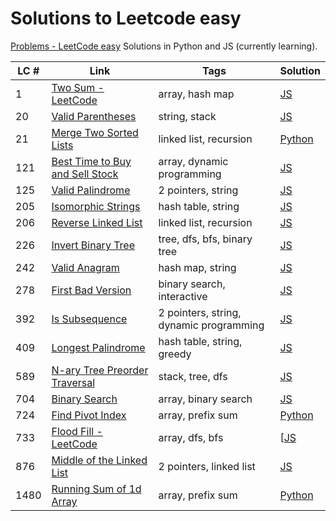 # Solutions to Leetcode easy
[Problems - LeetCode easy](https://leetcode.com/problemset/all/?difficulty=EASY&page=1)
Solutions in Python and JS (currently learning).

| LC # | Link                                                                                              | Tags                                    | Solution                                            |
| ---- | ------------------------------------------------------------------------------------------------- | --------------------------------------- | --------------------------------------------------- |
| 1    | [Two Sum - LeetCode](https://leetcode.com/problems/two-sum/description/)                          | array, hash map                         | [JS](leetcode_easy/1_two_sum.js)                    |
| 20   | [Valid Parentheses](https://leetcode.com/problems/valid-parentheses/)                             | string, stack                           | [JS](leetcode_easy/20_valid_parentheses.js)         |
| 21   | [Merge Two Sorted Lists](https://leetcode.com/problems/merge-two-sorted-lists/)                   | linked list, recursion                  | [Python](leetcode_easy/21_merge_2_sorted_lists.py)  |
| 121  | [Best Time to Buy and Sell Stock](https://leetcode.com/problems/best-time-to-buy-and-sell-stock/) | array, dynamic programming              | [JS](leetcode_easy/121_best_time_stocks.js)         |
| 125  | [Valid Palindrome](https://leetcode.com/problems/valid-palindrome/)                               | 2 pointers, string                      | [JS](leetcode_easy/125_valid_palindrome.js)         |
| 205  | [Isomorphic Strings](https://leetcode.com/problems/isomorphic-strings/description/)               | hash table, string                      | [JS](leetcode_easy/205_isomorphic_strings.js)       |
| 206  | [Reverse Linked List](https://leetcode.com/problems/reverse-linked-list/)                         | linked list, recursion                  | [JS](leetcode_easy/206_reverse_linked_list.js)      |
| 226  | [Invert Binary Tree](https://leetcode.com/problems/invert-binary-tree/)                           | tree, dfs, bfs, binary tree             | [JS](leetcode_easy/226_invert_binary_tree.js)       |
| 242  | [Valid Anagram](https://leetcode.com/problems/valid-anagram/)                                     | hash map, string                        | [JS](leetcode_easy/242_valid_anagram.js)            |
| 278  | [First Bad Version](https://leetcode.com/problems/first-bad-version/)                             | binary search, interactive              | [JS](leetcode_easy/278_first_bad_version.js)        |
| 392  | [Is Subsequence](https://leetcode.com/problems/is-subsequence/description/)                       | 2 pointers, string, dynamic programming | [JS](leetcode_easy/392_is_subsequence.js)           |
| 409  | [Longest Palindrome](https://leetcode.com/problems/longest-palindrome/)                           | hash table, string, greedy              | [JS](leetcode_easy/409_longest_palindrome.js)       |
| 589  | [N-ary Tree Preorder Traversal](https://leetcode.com/problems/n-ary-tree-preorder-traversal/)     | stack, tree, dfs                        | [JS](leetcode_easy/589_nary_tree_preorder.js)       |
| 704  | [Binary Search](https://leetcode.com/problems/binary-search/)                                     | array, binary search                    | [JS](leetcode_easy/704_binary_search.js)            |
| 724  | [Find Pivot Index](https://leetcode.com/problems/find-pivot-index/description/)                   | array, prefix sum                       | [Python](leetcode_easy/724_pivot_index.py)          |
| 733  | [Flood Fill - LeetCode](https://leetcode.com/problems/flood-fill/description/)                    | array, dfs, bfs                         | [[JS](leetcode_easy/733_flood_fill.js)              |
| 876  | [Middle of the Linked List](https://leetcode.com/problems/middle-of-the-linked-list/)             | 2 pointers, linked list                 | [JS](leetcode_easy/876_middle_of_linked_list.js)    |
| 1480 | [Running Sum of 1d Array](https://leetcode.com/problems/running-sum-of-1d-array/)                 | array, prefix sum                       | [Python](proleetcode_easyblems/1480_running_sum.md) |
